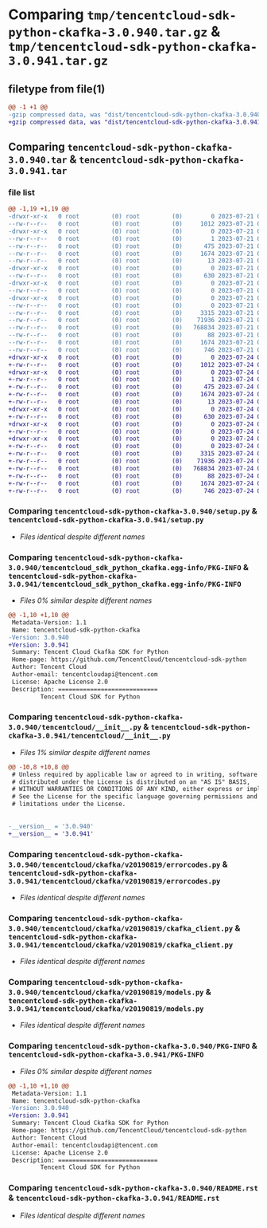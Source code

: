 # Comparing `tmp/tencentcloud-sdk-python-ckafka-3.0.940.tar.gz` & `tmp/tencentcloud-sdk-python-ckafka-3.0.941.tar.gz`

## filetype from file(1)

```diff
@@ -1 +1 @@
-gzip compressed data, was "dist/tencentcloud-sdk-python-ckafka-3.0.940.tar", last modified: Fri Jul 21 00:25:34 2023, max compression
+gzip compressed data, was "dist/tencentcloud-sdk-python-ckafka-3.0.941.tar", last modified: Mon Jul 24 00:33:35 2023, max compression
```

## Comparing `tencentcloud-sdk-python-ckafka-3.0.940.tar` & `tencentcloud-sdk-python-ckafka-3.0.941.tar`

### file list

```diff
@@ -1,19 +1,19 @@
-drwxr-xr-x   0 root         (0) root         (0)        0 2023-07-21 00:25:34.000000 tencentcloud-sdk-python-ckafka-3.0.940/
--rw-r--r--   0 root         (0) root         (0)     1012 2023-07-21 00:25:34.000000 tencentcloud-sdk-python-ckafka-3.0.940/setup.py
-drwxr-xr-x   0 root         (0) root         (0)        0 2023-07-21 00:25:34.000000 tencentcloud-sdk-python-ckafka-3.0.940/tencentcloud_sdk_python_ckafka.egg-info/
--rw-r--r--   0 root         (0) root         (0)        1 2023-07-21 00:25:34.000000 tencentcloud-sdk-python-ckafka-3.0.940/tencentcloud_sdk_python_ckafka.egg-info/dependency_links.txt
--rw-r--r--   0 root         (0) root         (0)      475 2023-07-21 00:25:34.000000 tencentcloud-sdk-python-ckafka-3.0.940/tencentcloud_sdk_python_ckafka.egg-info/SOURCES.txt
--rw-r--r--   0 root         (0) root         (0)     1674 2023-07-21 00:25:34.000000 tencentcloud-sdk-python-ckafka-3.0.940/tencentcloud_sdk_python_ckafka.egg-info/PKG-INFO
--rw-r--r--   0 root         (0) root         (0)       13 2023-07-21 00:25:34.000000 tencentcloud-sdk-python-ckafka-3.0.940/tencentcloud_sdk_python_ckafka.egg-info/top_level.txt
-drwxr-xr-x   0 root         (0) root         (0)        0 2023-07-21 00:25:34.000000 tencentcloud-sdk-python-ckafka-3.0.940/tencentcloud/
--rw-r--r--   0 root         (0) root         (0)      630 2023-07-21 00:25:34.000000 tencentcloud-sdk-python-ckafka-3.0.940/tencentcloud/__init__.py
-drwxr-xr-x   0 root         (0) root         (0)        0 2023-07-21 00:25:34.000000 tencentcloud-sdk-python-ckafka-3.0.940/tencentcloud/ckafka/
--rw-r--r--   0 root         (0) root         (0)        0 2023-07-21 00:25:34.000000 tencentcloud-sdk-python-ckafka-3.0.940/tencentcloud/ckafka/__init__.py
-drwxr-xr-x   0 root         (0) root         (0)        0 2023-07-21 00:25:34.000000 tencentcloud-sdk-python-ckafka-3.0.940/tencentcloud/ckafka/v20190819/
--rw-r--r--   0 root         (0) root         (0)        0 2023-07-21 00:25:34.000000 tencentcloud-sdk-python-ckafka-3.0.940/tencentcloud/ckafka/v20190819/__init__.py
--rw-r--r--   0 root         (0) root         (0)     3315 2023-07-21 00:25:34.000000 tencentcloud-sdk-python-ckafka-3.0.940/tencentcloud/ckafka/v20190819/errorcodes.py
--rw-r--r--   0 root         (0) root         (0)    71936 2023-07-21 00:25:34.000000 tencentcloud-sdk-python-ckafka-3.0.940/tencentcloud/ckafka/v20190819/ckafka_client.py
--rw-r--r--   0 root         (0) root         (0)   768834 2023-07-21 00:25:34.000000 tencentcloud-sdk-python-ckafka-3.0.940/tencentcloud/ckafka/v20190819/models.py
--rw-r--r--   0 root         (0) root         (0)       88 2023-07-21 00:25:34.000000 tencentcloud-sdk-python-ckafka-3.0.940/setup.cfg
--rw-r--r--   0 root         (0) root         (0)     1674 2023-07-21 00:25:34.000000 tencentcloud-sdk-python-ckafka-3.0.940/PKG-INFO
--rw-r--r--   0 root         (0) root         (0)      746 2023-07-21 00:25:34.000000 tencentcloud-sdk-python-ckafka-3.0.940/README.rst
+drwxr-xr-x   0 root         (0) root         (0)        0 2023-07-24 00:33:35.000000 tencentcloud-sdk-python-ckafka-3.0.941/
+-rw-r--r--   0 root         (0) root         (0)     1012 2023-07-24 00:33:35.000000 tencentcloud-sdk-python-ckafka-3.0.941/setup.py
+drwxr-xr-x   0 root         (0) root         (0)        0 2023-07-24 00:33:35.000000 tencentcloud-sdk-python-ckafka-3.0.941/tencentcloud_sdk_python_ckafka.egg-info/
+-rw-r--r--   0 root         (0) root         (0)        1 2023-07-24 00:33:35.000000 tencentcloud-sdk-python-ckafka-3.0.941/tencentcloud_sdk_python_ckafka.egg-info/dependency_links.txt
+-rw-r--r--   0 root         (0) root         (0)      475 2023-07-24 00:33:35.000000 tencentcloud-sdk-python-ckafka-3.0.941/tencentcloud_sdk_python_ckafka.egg-info/SOURCES.txt
+-rw-r--r--   0 root         (0) root         (0)     1674 2023-07-24 00:33:35.000000 tencentcloud-sdk-python-ckafka-3.0.941/tencentcloud_sdk_python_ckafka.egg-info/PKG-INFO
+-rw-r--r--   0 root         (0) root         (0)       13 2023-07-24 00:33:35.000000 tencentcloud-sdk-python-ckafka-3.0.941/tencentcloud_sdk_python_ckafka.egg-info/top_level.txt
+drwxr-xr-x   0 root         (0) root         (0)        0 2023-07-24 00:33:35.000000 tencentcloud-sdk-python-ckafka-3.0.941/tencentcloud/
+-rw-r--r--   0 root         (0) root         (0)      630 2023-07-24 00:33:35.000000 tencentcloud-sdk-python-ckafka-3.0.941/tencentcloud/__init__.py
+drwxr-xr-x   0 root         (0) root         (0)        0 2023-07-24 00:33:35.000000 tencentcloud-sdk-python-ckafka-3.0.941/tencentcloud/ckafka/
+-rw-r--r--   0 root         (0) root         (0)        0 2023-07-24 00:33:35.000000 tencentcloud-sdk-python-ckafka-3.0.941/tencentcloud/ckafka/__init__.py
+drwxr-xr-x   0 root         (0) root         (0)        0 2023-07-24 00:33:35.000000 tencentcloud-sdk-python-ckafka-3.0.941/tencentcloud/ckafka/v20190819/
+-rw-r--r--   0 root         (0) root         (0)        0 2023-07-24 00:33:35.000000 tencentcloud-sdk-python-ckafka-3.0.941/tencentcloud/ckafka/v20190819/__init__.py
+-rw-r--r--   0 root         (0) root         (0)     3315 2023-07-24 00:33:35.000000 tencentcloud-sdk-python-ckafka-3.0.941/tencentcloud/ckafka/v20190819/errorcodes.py
+-rw-r--r--   0 root         (0) root         (0)    71936 2023-07-24 00:33:35.000000 tencentcloud-sdk-python-ckafka-3.0.941/tencentcloud/ckafka/v20190819/ckafka_client.py
+-rw-r--r--   0 root         (0) root         (0)   768834 2023-07-24 00:33:35.000000 tencentcloud-sdk-python-ckafka-3.0.941/tencentcloud/ckafka/v20190819/models.py
+-rw-r--r--   0 root         (0) root         (0)       88 2023-07-24 00:33:35.000000 tencentcloud-sdk-python-ckafka-3.0.941/setup.cfg
+-rw-r--r--   0 root         (0) root         (0)     1674 2023-07-24 00:33:35.000000 tencentcloud-sdk-python-ckafka-3.0.941/PKG-INFO
+-rw-r--r--   0 root         (0) root         (0)      746 2023-07-24 00:33:35.000000 tencentcloud-sdk-python-ckafka-3.0.941/README.rst
```

### Comparing `tencentcloud-sdk-python-ckafka-3.0.940/setup.py` & `tencentcloud-sdk-python-ckafka-3.0.941/setup.py`

 * *Files identical despite different names*

### Comparing `tencentcloud-sdk-python-ckafka-3.0.940/tencentcloud_sdk_python_ckafka.egg-info/PKG-INFO` & `tencentcloud-sdk-python-ckafka-3.0.941/tencentcloud_sdk_python_ckafka.egg-info/PKG-INFO`

 * *Files 0% similar despite different names*

```diff
@@ -1,10 +1,10 @@
 Metadata-Version: 1.1
 Name: tencentcloud-sdk-python-ckafka
-Version: 3.0.940
+Version: 3.0.941
 Summary: Tencent Cloud Ckafka SDK for Python
 Home-page: https://github.com/TencentCloud/tencentcloud-sdk-python
 Author: Tencent Cloud
 Author-email: tencentcloudapi@tencent.com
 License: Apache License 2.0
 Description: ============================
         Tencent Cloud SDK for Python
```

### Comparing `tencentcloud-sdk-python-ckafka-3.0.940/tencentcloud/__init__.py` & `tencentcloud-sdk-python-ckafka-3.0.941/tencentcloud/__init__.py`

 * *Files 1% similar despite different names*

```diff
@@ -10,8 +10,8 @@
 # Unless required by applicable law or agreed to in writing, software
 # distributed under the License is distributed on an "AS IS" BASIS,
 # WITHOUT WARRANTIES OR CONDITIONS OF ANY KIND, either express or implied.
 # See the License for the specific language governing permissions and
 # limitations under the License.
 
 
-__version__ = '3.0.940'
+__version__ = '3.0.941'
```

### Comparing `tencentcloud-sdk-python-ckafka-3.0.940/tencentcloud/ckafka/v20190819/errorcodes.py` & `tencentcloud-sdk-python-ckafka-3.0.941/tencentcloud/ckafka/v20190819/errorcodes.py`

 * *Files identical despite different names*

### Comparing `tencentcloud-sdk-python-ckafka-3.0.940/tencentcloud/ckafka/v20190819/ckafka_client.py` & `tencentcloud-sdk-python-ckafka-3.0.941/tencentcloud/ckafka/v20190819/ckafka_client.py`

 * *Files identical despite different names*

### Comparing `tencentcloud-sdk-python-ckafka-3.0.940/tencentcloud/ckafka/v20190819/models.py` & `tencentcloud-sdk-python-ckafka-3.0.941/tencentcloud/ckafka/v20190819/models.py`

 * *Files identical despite different names*

### Comparing `tencentcloud-sdk-python-ckafka-3.0.940/PKG-INFO` & `tencentcloud-sdk-python-ckafka-3.0.941/PKG-INFO`

 * *Files 0% similar despite different names*

```diff
@@ -1,10 +1,10 @@
 Metadata-Version: 1.1
 Name: tencentcloud-sdk-python-ckafka
-Version: 3.0.940
+Version: 3.0.941
 Summary: Tencent Cloud Ckafka SDK for Python
 Home-page: https://github.com/TencentCloud/tencentcloud-sdk-python
 Author: Tencent Cloud
 Author-email: tencentcloudapi@tencent.com
 License: Apache License 2.0
 Description: ============================
         Tencent Cloud SDK for Python
```

### Comparing `tencentcloud-sdk-python-ckafka-3.0.940/README.rst` & `tencentcloud-sdk-python-ckafka-3.0.941/README.rst`

 * *Files identical despite different names*

